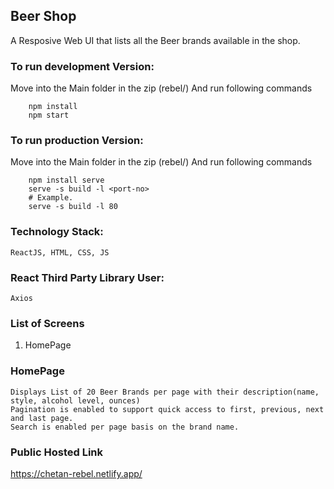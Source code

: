 ## Beer Shop
A Resposive Web UI that lists all the Beer brands available in the shop.

### To run development Version:
Move into the Main folder in the zip (rebel/)
And run following commands
```
    npm install
    npm start
```
    

### To run production Version:
Move into the Main folder in the zip (rebel/)
And run following commands
```
    npm install serve
    serve -s build -l <port-no>
    # Example.
    serve -s build -l 80
```

### Technology Stack:
    ReactJS, HTML, CSS, JS

### React Third Party Library User:
    Axios

### List of Screens
1. HomePage

### HomePage
    Displays List of 20 Beer Brands per page with their description(name, style, alcohol level, ounces)
    Pagination is enabled to support quick access to first, previous, next and last page.
    Search is enabled per page basis on the brand name.

### Public Hosted Link

https://chetan-rebel.netlify.app/
